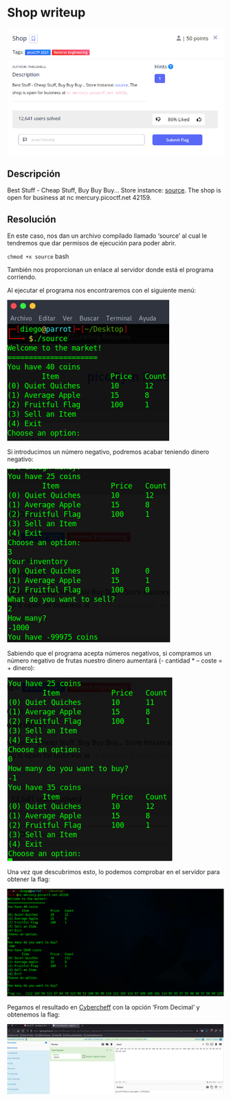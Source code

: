 # Shop writeup

![Descripcion del CTF](img/description.png)  

## Descripción

Best Stuff - Cheap Stuff, Buy Buy Buy... Store instance: [source](https://mercury.picoctf.net/static/a94b408ab46e6bd72f915d68be8aebc0/source). The shop is open for business at nc mercury.picoctf.net 42159.

## Resolución
En este caso, nos dan un archivo compilado llamado ‘source’ al cual le tendremos que dar permisos de ejecución para poder abrir.

`chmod +x source` bash

También nos proporcionan un enlace al servidor donde está el programa corriendo.

Al ejecutar el programa nos encontraremos con el siguiente menú:

![Imagen de source](img/program1.png)

Si introducimos un número negativo, podremos acabar teniendo dinero negativo:

![Imagen de source](img/program2.png)

Sabiendo que el programa acepta números negativos, si compramos un número negativo de frutas nuestro dinero aumentará (- cantidad * – coste = + dinero):

![Imagen de source](img/program3.png)

Una vez que descubrimos esto, lo podemos comprobar en el servidor para obtener la flag:

![Imagen de source](img/program4.png)

Pegamos el resultado en [Cybercheff](https://gchq.github.io/CyberChef/) con la opción ‘From Decimal’ y obtenemos la flag:

![Cybercheff](img/cybercheff.png)